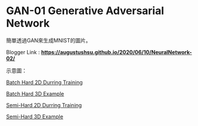 # GAN-01 Generative Adversarial Network

簡單透過GAN來生成MNIST的圖片。

Blogger Link : **https://augustushsu.github.io/2020/06/10/NeuralNetwork-02/**

示意圖：

[Batch Hard 2D Durring Training](https://drive.google.com/uc?export=view&id=1B1-A3L_7XnumFV59wrp5VpWtHet3hCW9)

[Batch Hard 3D Example](https://drive.google.com/uc?export=view&id=1zzxx-lEvOvg8Oj8qlq6SNqyXrZQBKSmI)

[Semi-Hard 2D Durring Training](https://drive.google.com/uc?export=view&id=1DuQg0TnLRTbe-KO-022KMmEHj7FZc6fO)

[Semi-Hard 3D Example](https://drive.google.com/uc?export=view&id=1-TvhqS9oFIhO2JyasbpjTIPm1XI5FQV5)

